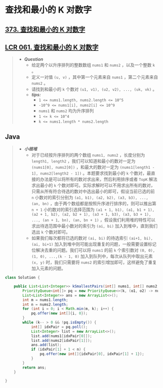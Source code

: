 # 查找和最小的 K 对数字

## [373. 查找和最小的 K 对数字](https://leetcode.cn/problems/find-k-pairs-with-smallest-sums/)

## [LCR 061. 查找和最小的 K 对数字](https://leetcode.cn/problems/qn8gGX/)

> - ***Question***
>   - 给定两个以升序排列的整数数组 `nums1` 和 `nums2` ，以及一个整数 `k` 。
>   - 定义一对值 `(u, v)` ，其中第一个元素来自 `nums1` ，第二个元素来自 `nums2` 。
>   - 请找到和最小的 `k` 个数对 `(u1, v1), (u2, v2), ..., (uk, vk)` 。
>   - ***tips:***
>     - `1 <= nums1.length, nums2.length <= 10^5`
>     - `-10^9 <= nums1[i], nums2[i] <= 10^9`
>     - `nums1` 和 `nums2` 均为升序排列
>     - `1 <= k <= 10^4`
>     - `k <= nums1.length * nums2.length`

## Java

> - ***小根堆***
>   - 对于已经按升序排列的两个数组 `nums1, nums2` ，长度分别为 `length1, length2` ，我们可以知道和最小的数对一定为 `(nums1[0], nums2[0])` ，和最大的数对一定为 `(nums1[length1 - 1], nums2[length2 - 1])` 。本题要求找到最小的 `k` 个数对，最直接的办法是可以将所有的数对求出来，然后利用排序或者 `TopK` 解法求出最小的 `k` 个数对即可。实际求解时可以不用求出所有的数对，只需从所有符合待选的数对中选出最小的即可，假设当前已选的前 `n` 小数对的索引分别为 `(a1, b1), (a2, b2), (a3, b3), ..., (an, bn)` ，由于两个数组都是按照升序进行排序的，则可以推出第 `n + 1` 小的数对的索引选择范围为 `(a1 + 1, b1), (a1, b1 + 1), (a2 + 1, b2), (a2, b2 + 1), (a3 + 1, b3), (a3, b3 + 1), ..., (an + 1, bn), (an, bn + 1)` ，假设我们利用堆的特性可以求出待选范围中最小数对的索引为 `(ai, bi)` 加入到堆中，直到我们选出 `k` 个数对即可。
>   - 如果我们每次都将已选的数对 `(ai, bi)` 的待选索引 `(ai+1, bi), (ai, bi+1)` 加入到堆中则可能出现重复的问题，一般需要设置标记位解决去重的问题。我们可以将 `nums1` 的前 `k` 个索引数对 `(0, 0), (1, 0), ...,(k - 1, 0)` 加入到队列中，每次从队列中取出元素 `(x, y)` 时，我们只需要将 `nums2` 的索引增加即可，这样避免了重复加入元素的问题。

```java
class Solution {

    public List<List<Integer>> kSmallestPairs(int[] nums1, int[] nums2, int k) {
        PriorityQueue<int[]> pq = new PriorityQueue<>(k, (o1, o2) -> nums1[o1[0]] + nums2[o1[1]] - nums1[o2[0]] - nums2[o2[1]]);
        List<List<Integer>> ans = new ArrayList<>();
        int m = nums1.length;
        int n = nums2.length;
        for (int i = 0; i < Math.min(m, k); i++) {
            pq.offer(new int[]{i, 0});
        }
        while (k-- > 0 && !pq.isEmpty()) {
            int[] idxPair = pq.poll();
            List<Integer> list = new ArrayList<>();
            list.add(nums1[idxPair[0]]);
            list.add(nums2[idxPair[1]]);
            ans.add(list);
            if (idxPair[1] + 1 < n) {
                pq.offer(new int[]{idxPair[0], idxPair[1] + 1});
            }
        }
        return ans;
    }

}
```
